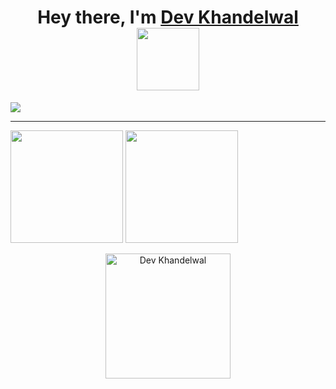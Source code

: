 <h1 align="center"> Hey there, I'm <a href="#">Dev Khandelwal</a> <br />
   <img src="https://media.tenor.com/rbx3ph5SLRUAAAAi/pikachu-pokemon.gif" width="100" />
</h1>
<div>
   <a href="https://wakatime.com/@slyro"><img src="https://wakatime.com/badge/user/018b4176-6667-471d-85e1-e4b2cc669e93.svg" /></a>
</div>
<hr >
<div align="">
   <img height="180em" src="https://github-readme-stats.vercel.app/api/top-langs/?username=khandelwaldev&theme=dark&hide_border=false&include_all_commits=false&count_private=false&layout=compact" /> 
   <img height="180em" src="https://github-profile-summary-cards.vercel.app/api/cards/profile-details?username=khandelwaldev&theme=github_dark" />
</div>
<p align="center">
   <img src="https://count.getloli.com/get/@khandelwaldev" alt="Dev Khandelwal" width="200" />
</p>
